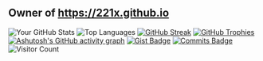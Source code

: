 ## Owner of https://221x.github.io

![Your GitHub Stats](https://github-readme-stats.vercel.app/api?username=yhkq1&show_icons=true&count_private=true&include_all_commits=true&theme=radical)
![Top Languages](https://github-readme-stats.vercel.app/api/top-langs/?username=yhkq1&layout=compact&theme=radical&langs_count=10)
[![GitHub Streak](https://streak-stats.demolab.com?user=yhkq1&theme=radical&hide_border=true)](https://git.io/streak-stats)
[![GitHub Trophies](https://github-profile-trophy.vercel.app/?username=yhkq1&theme=radical&no-frame=true&row=1&column=7)](https://github.com/ryo-ma/github-profile-trophy)
[![Ashutosh's GitHub activity graph](https://github-readme-activity-graph.vercel.app/graph?username=yhkq1&theme=dracula)](https://github.com/ashutosh00710/github-readme-activity-graph)
[![Gist Badge](https://github-readme-stats.vercel.app/api/gist?id=your_gist_id&theme=radical)](https://gist.github.com/yhkq1/your_gist_id)
[![Commits Badge](https://github-readme-activity-graph.vercel.app/graph?username=yhkq1&theme=react-dark&hide_border=true)](https://github.com/ashutosh00710/github-readme-activity-graph)
![Visitor Count](https://komarev.com/ghpvc/?username=yhkq1&style=flat-square&color=blue)
